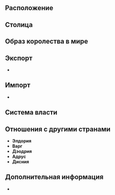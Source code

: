 ## Расположение

## Столица    

## Образ королества в мире

## Экспорт

-

## Импорт

-

## Система власти

## Отношения с другими странами
- **Элдория** 
- **Варг**
- **Дэодрия** 
- **Адрус**
- **Дисния**

## Дополнительная информация

-
